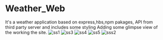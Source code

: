 # Weather_Web
It's a weather application based on express,hbs,npm pakages, API from third party server and includes some styling
Adding some glimpse view of the working the site.
![ss1](https://user-images.githubusercontent.com/35336213/211682026-a13bb257-422f-4649-b27a-9e52e811c587.png)
![ss3](https://user-images.githubusercontent.com/35336213/211682029-436f6b9b-017a-43a6-9cff-8116eb193dba.png)
![ss4](https://user-images.githubusercontent.com/35336213/211682035-2968891b-89d4-420a-87d0-1bfeb0a36158.png)
![ss5](https://user-images.githubusercontent.com/35336213/211682040-387dbb93-57ec-45f2-95cd-f10e74be4df4.png)
![sss2](https://user-images.githubusercontent.com/35336213/211682042-3105c60f-f310-410d-bd86-9c33d9db1438.png)
